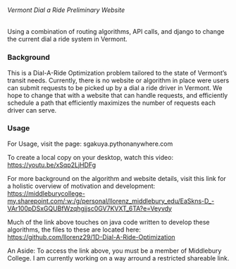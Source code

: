 ###### Vermont Dial a Ride Preliminary Website #####

Using a combination of routing algorithms, API calls, and django to change the current dial a ride system in Vermont.
  
  
  ### Background
  This is a Dial-A-Ride Optimization problem tailored to the state of Vermont’s transit needs. Currently, there is no website or algorithm in place were users can submit requests to be picked up by a dial a ride driver in Vermont. We hope to change that with a website that can handle requests, and efficiently schedule a path that efficiently maximizes the number of requests each driver can serve.

  
  
  ### Usage
  For Usage, visit the page: sgakuya.pythonanywhere.com 
  
  To create a local copy on your desktop, watch this video: https://youtu.be/xSqp2LjHDFg
  
  For more background on the algorithm and website details, visit this link for a holistic overview of motivation and development: https://middleburycollege-my.sharepoint.com/:w:/g/personal/llorenz_middlebury_edu/EaSkns-D_-VAr100pDSxGQUBfWzqhgjjsc0GV7KVXT_6TA?e=Veyvdy
  
  Much of the link above touches on java code written to develop these algorithms, the files to these are located here:
  https://github.com/llorenz29/1D-Dial-A-Ride-Optimization
  
  
An Aside: To access the link above, you must be a member of Middlebury College. I am currently working on a way arround a restricted shareable link. 

